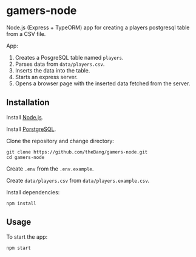 # gamers-node
Node.js (Express + TypeORM) app for creating a players postgresql table from a CSV file.

App:
1. Creates a PosgreSQL table named `players`.
2. Parses data from `data/players.csv`.
3. Inserts the data into the table.
4. Starts an express server.
5. Opens a browser page with the inserted data fetched from the server.
## Installation

Install [Node.js](https://nodejs.org/en/download/).

Install [PorstgreSQL](https://www.postgresql.org/download/).

Clone the repository and change directory:

    git clone https://github.com/theBang/gamers-node.git
    cd gamers-node

Create `.env` from the `.env.example`.

Create `data/players.csv` from `data/players.example.csv`.

Install dependencies: 
    
    npm install

## Usage

To start the app:

    npm start
